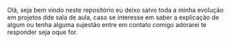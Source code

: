 Olá, seja bem vindo neste repositório eu deixo salvo toda a minha evolução em projetos dde sala de aula, caso se interesse em saber a explicação de algum ou tenha alguma sujestão entre em contato comigo adorarei te responder seja oque for. 
